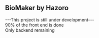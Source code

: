 ## BioMaker by Hazoro
---This project is still under development--- <br>
90% of the front end is done<br>
Only backend remaining<br>
